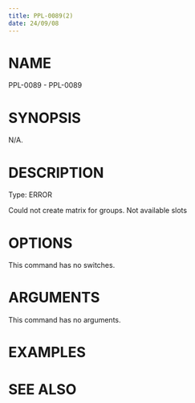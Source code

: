 ```yaml
---
title: PPL-0089(2)
date: 24/09/08
---
```


# NAME

PPL-0089 - PPL-0089

# SYNOPSIS

N/A.

# DESCRIPTION

Type: ERROR

Could not create matrix for groups. Not available slots

# OPTIONS

This command has no switches.

# ARGUMENTS

This command has no arguments.

# EXAMPLES

# SEE ALSO
